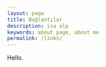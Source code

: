 ```yaml
---
layout: page
title: Bağlantılar
description: isa alp
keywords: about page, about me
permalink: /links/
---
```


Hello.


